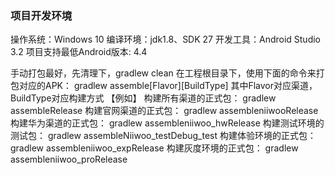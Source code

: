 ### 项目开发环境
操作系统：Windows 10
编译环境：jdk1.8、SDK 27
开发工具：Android Studio 3.2
项目支持最低Android版本: 4.4

手动打包最好，先清理下，gradlew clean
在工程根目录下，使用下面的命令来打包对应的APK：
gradlew assemble[Flavor][BuildType]  其中Flavor对应渠道，BuildType对应构建方式
【例如】
构建所有渠道的正式包：
gradlew assembleRelease
构建官网渠道的正式包：
gradlew assembleniiwooRelease
构建华为渠道的正式包：
gradlew assembleniiwoo_hwRelease
构建测试环境的测试包：
gradlew assembleNiiwoo_testDebug_test
构建体验环境的正式包：
gradlew assembleniiwoo_expRelease
构建灰度环境的正式包：
gradlew assembleniiwoo_proRelease